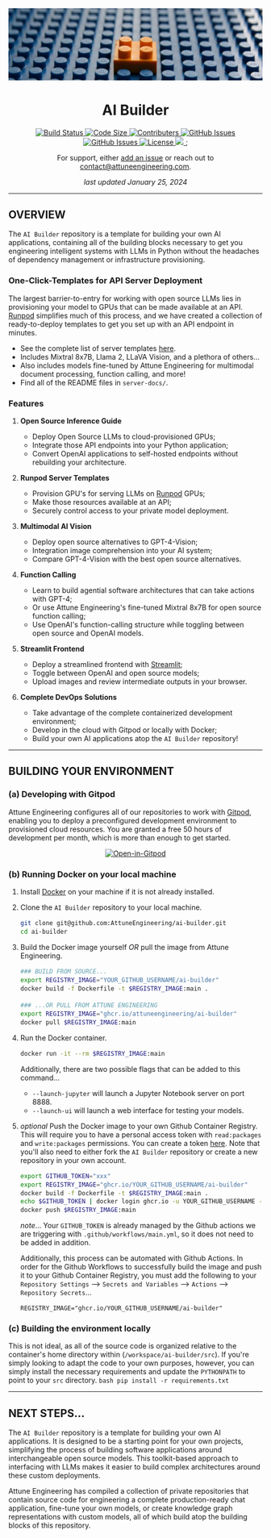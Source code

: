 
<div align="center">
  <img src="assets/images/ai-builder-header.jpg" alt="AI-Builder" />
</div>

<div align="center">
    <h1>AI Builder</h1>
</div>

<div align="center">
  <!-- Build Status -->
  <a href="https://github.com/AttuneEngineering/ai-builder/actions">
    <img src="https://github.com/AttuneEngineering/ai-builder/actions/workflows/main.yml/badge.svg" alt="Build Status" />
  </a>
  <!-- Code Size -->
  <a href="">
    <img src="https://img.shields.io/github/languages/code-size/attuneengineering/ai-builder" alt="Code Size" />
  </a>
  <!-- Contributers -->
  <a href="https://github.com/attuneengineering/ai-builder/graphs/contributors">
    <img src="https://img.shields.io/github/contributors/attuneengineering/ai-builder.svg" alt="Contributers" />
  </a>
  <!-- GitHub Issues -->
  <a href="https://github.com/attuneengineering/ai-builder/issues">
    <img src="https://img.shields.io/github/issues/attuneengineering/ai-builder.svg" alt="GitHub Issues" />
  </a>
  <!-- Forks -->
  <a href="https://github.com/attuneengineering/ai-builder/network/members">
    <img src="https://img.shields.io/github/forks/attuneengineering/ai-builder.svg" alt="GitHub Issues" />
  </a>
  <!-- License -->
  <a href="https://opensource.org/licenses/MIT">
    <img src="https://img.shields.io/badge/license-MIT-blue.svg" alt="License" />
  </a>
  <!-- Sponsor -->
  <a href="https://github.com/sponsors/attuneengineering">
    <img src="https://img.shields.io/badge/sponsor-Sponsors&logoColor=#white" />        
  </a>;
</div>

<div align="center">
    <p>For support, either <a href="https://github.com/AttuneEngineering/ai-builder/issues/new/choose"> add an issue</a> or reach out to <a href="mailto:contact@attuneengineering.com">contact@attuneengineering.com</a>.</p>
    <p><em>last updated January 25, 2024</em></p>
</div>

---

## OVERVIEW

The `AI Builder` repository is a template for building your own AI applications, containing all of the building blocks necessary to get you engineering intelligent systems with LLMs in Python without the headaches of dependency management or infrastructure provisioning.

### One-Click-Templates for API Server Deployment

The largest barrier-to-entry for working with open source LLMs lies in provisioning your model to GPUs that can be made available at an API. <a href="https://runpod.io?ref=zdeyr0zx" target="_blank">Runpod</a> simplifies much of this process, and we have created a collection of ready-to-deploy templates to get you set up with an API endpoint in minutes.
  <ul>
    <li>See the complete list of server templates <a href="https://attuneengineering.com/models" target="_blank">here</a>.</li>
    <li>Includes Mixtral 8x7B, Llama 2, LLaVA Vision, and a plethora of others...</li>
    <li>Also includes models fine-tuned by Attune Engineering for multimodal document processing, function calling, and more!</li>
    <li>Find all of the README files in <code>server-docs/</code>.</li>
  </ul>

### Features

1. **Open Source Inference Guide**
    * Deploy Open Source LLMs to cloud-provisioned GPUs;
    * Integrate those API endpoints into your Python application;
    * Convert OpenAI applications to self-hosted endpoints without rebuilding your architecture.

2. **Runpod Server Templates**
    * Provision GPU's for serving LLMs on <a href="https://runpod.io?ref=zdeyr0zx" target="_blank">Runpod</a> GPUs;
    * Make those resources available at an API;
    * Securely control access to your private model deployment.

3. **Multimodal AI Vision**
    * Deploy open source alternatives to GPT-4-Vision;
    * Integration image comprehension into your AI system;
    * Compare GPT-4-Vision with the best open source alternatives.

4. **Function Calling**
    * Learn to build agential software architectures that can take actions with GPT-4;
    * Or use Attune Engineering's fine-tuned Mixtral 8x7B for open source function calling;
    * Use OpenAI's function-calling structure while toggling between open source and OpenAI models.

5. **Streamlit Frontend**
    * Deploy a streamlined frontend with <a href="https://streamlit.io/generative-ai" target="_blank">Streamlit</a>;
    * Toggle between OpenAI and open source models;
    * Upload images and review intermediate outputs in your browser.

6. **Complete DevOps Solutions**
    * Take advantage of the complete containerized development environment;
    * Develop in the cloud with Gitpod or locally with Docker;
    * Build your own AI applications atop the `AI Builder` repository!

---

## BUILDING YOUR ENVIRONMENT

### (a) Developing with Gitpod

Attune Engineering configures all of our repositories to work with [Gitpod](https://www.gitpod.io/docs/configure/workspaces), enabling you to deploy a preconfigured development environment to provisioned cloud resources. You are granted a free 50 hours of development per month, which is more than enough to get started.

<div align="center">
    <a href="https://gitpod.io/#https://github.com/AttuneEngineering/ai-builder"><img src="https://gitpod.io/button/open-in-gitpod.svg" alt="Open-in-Gitpod"></a>
</div>

### (b) Running Docker on your local machine

1. Install [Docker](https://docs.docker.com/get-docker/) on your machine if it is not already installed.

2. Clone the `AI Builder` repository to your local machine.
    ```bash
    git clone git@github.com:AttuneEngineering/ai-builder.git
    cd ai-builder
    ```

3. Build the Docker image yourself _OR_ pull the image from Attune Engineering.
    ```bash
    ### BUILD FROM SOURCE...
    export REGISTRY_IMAGE="YOUR_GITHUB_USERNAME/ai-builder"
    docker build -f Dockerfile -t $REGISTRY_IMAGE:main .

    ### ...OR PULL FROM ATTUNE ENGINEERING
    export REGISTRY_IMAGE="ghcr.io/attuneengineering/ai-builder"
    docker pull $REGISTRY_IMAGE:main
    ```

4. Run the Docker container.
    ```bash
    docker run -it --rm $REGISTRY_IMAGE:main
    ```
    Additionally, there are two possible flags that can be added to this command...
      * `--launch-jupyter` will launch a Jupyter Notebook server on port 8888.
      * `--launch-ui` will launch a web interface for testing your models.

5. _optional_ Push the Docker image to your own Github Container Registry.
    This will require you to have a personal access token with `read:packages` and `write:packages` permissions. You can create a token [here](https://github.com/settings/tokens). Note that you'll also need to either fork the `AI Builder` repository or create a new repository in your own account.
    ```bash
    export GITHUB_TOKEN="xxx" 
    export REGISTRY_IMAGE="ghcr.io/YOUR_GITHUB_USERNAME/ai-builder"
    docker build -f Dockerfile -t $REGISTRY_IMAGE:main .
    echo $GITHUB_TOKEN | docker login ghcr.io -u YOUR_GITHUB_USERNAME --password-stdin
    docker push $REGISTRY_IMAGE:main
    ```
    _note_... Your `GITHUB_TOKEN` is already managed by the Github actions we are triggering with `.github/workflows/main.yml`, so it does not need to be added in addition.

    Additionally, this process can be automated with Github Actions. In order for the Github Workflows to successfully build the image and push it to your Github Container Registry, you must add the following to your `Repository Settings` --> `Secrets and Variables` --> `Actions` --> `Repository Secrets`...
    ```
    REGISTRY_IMAGE="ghcr.io/YOUR_GITHUB_USERNAME/ai-builder"
    ```

### (c) Building the environment locally

This is not ideal, as all of the source code is organized relative to the container's home directory within (`/workspace/ai-builder/src`). If you're simply looking to adapt the code to your own purposes, however, you can simply install the necessary requirements and update the `PYTHONPATH` to point to your `src` directory.
    ```bash
    pip install -r requirements.txt
    ```

---

## NEXT STEPS...

The `AI Builder` repository is a template for building your own AI applications. It is designed to be a starting point for your own projects, simplifying the process of building software applications around interchangeable open source models. This toolkit-based approach to interfacing with LLMs makes it easier to build complex architectures around these custom deployments.

Attune Engineering has compiled a collection of private repositories that contain source code for engineering a complete production-ready chat application, fine-tune your own models, or create knowledge graph representations with custom models, all of which build atop the building blocks of this repository.
